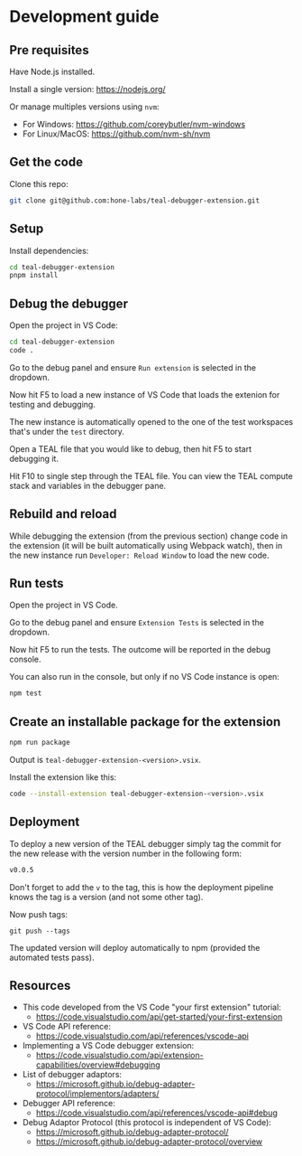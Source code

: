 # Development guide

## Pre requisites

Have Node.js installed.

Install a single version: https://nodejs.org/

Or manage multiples versions using `nvm`:

-   For Windows: https://github.com/coreybutler/nvm-windows
-   For Linux/MacOS: https://github.com/nvm-sh/nvm

## Get the code

Clone this repo:

```bash
git clone git@github.com:hone-labs/teal-debugger-extension.git
```

## Setup

Install dependencies:

```bash
cd teal-debugger-extension
pnpm install
```

## Debug the debugger

Open the project in VS Code:

```bash
cd teal-debugger-extension
code .
```

Go to the debug panel and ensure `Run extension` is selected in the dropdown.

Now hit F5 to load a new instance of VS Code that loads the extenion for testing and debugging.

The new instance is automatically opened to the one of the test workspaces that's under the `test` directory.

Open a TEAL file that you would like to debug, then hit F5 to start debugging it.

Hit F10 to single step through the TEAL file. You can view the TEAL compute stack and variables in the debugger pane.

## Rebuild and reload

While debugging the extension (from the previous section) change code in the extension (it will be built automatically using Webpack watch), then in the new instance run `Developer: Reload Window` to load the new code.

## Run tests

Open the project in VS Code.

Go to the debug panel and ensure `Extension Tests` is selected in the dropdown.

Now hit F5 to run the tests. The outcome will be reported in the debug console.

You can also run in the console, but only if no VS Code instance is open:

```bash
npm test
```

## Create an installable package for the extension

```bash
npm run package
```

Output is `teal-debugger-extension-<version>.vsix`.

Install the extension like this:

```bash
code --install-extension teal-debugger-extension-<version>.vsix
```

## Deployment

To deploy a new version of the TEAL debugger simply tag the commit for the new release with the version number in the following form:

```bash
v0.0.5
```

Don't forget to add the `v` to the tag, this is how the deployment pipeline knows the tag is a version (and not some other tag).

Now push tags:

```
git push --tags
```

The updated version will deploy automatically to npm (provided the automated tests pass).

## Resources

-   This code developed from the VS Code "your first extension" tutorial:
    -   https://code.visualstudio.com/api/get-started/your-first-extension
-   VS Code API reference:
    -   https://code.visualstudio.com/api/references/vscode-api
-   Implementing a VS Code debugger extension:
    -   https://code.visualstudio.com/api/extension-capabilities/overview#debugging
-   List of debugger adaptors:
    -   https://microsoft.github.io/debug-adapter-protocol/implementors/adapters/
-   Debugger API reference:
    -   https://code.visualstudio.com/api/references/vscode-api#debug
-   Debug Adaptor Protocol (this protocol is independent of VS Code):
    -   https://microsoft.github.io/debug-adapter-protocol/
    -   https://microsoft.github.io/debug-adapter-protocol/overview
